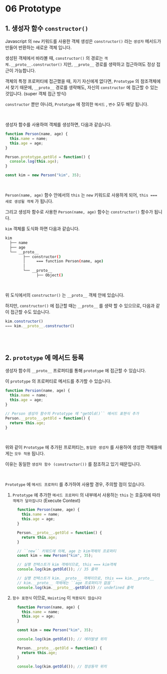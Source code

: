# 06 Prototype

## 1. 생성자 함수 ``constructor()``

Javascript 의 ``new`` 키워드를 사용한 객체 생성은 ``constructor()`` 라는 ``생성자`` 메서드가 만들어 반환하는 새로운 객체 입니다.

생성된 객체에서 바라볼 때, ``constructor()`` 의 경로는 ``객체.__proto__.constructor()`` 지만, ``__proto__`` 경로를 생략하고 접근하여도 정상 접근이 가능합니다.

객체의 특정 프로퍼티에 접근했을 때, 자기 자신에게 없다면, ``Prototype`` 의 참조객체에서 찾기 때문에, ``__proto__`` 경로를 생략해도, 자신의 ``constructor`` 에 접근할 수 있는 것입니다. (super 객체 접근 방식)

``constructor`` 뿐만 아니라, ``Prototype`` 에 정의한 ``메서드`` , ``변수`` 모두 해당 됩니다.

<br/>

생성자 함수를 사용하여 객체를 생성하면, 다음과 같습니다.

```javascript
function Person(name, age) {
  this.name = name;
  this.age = age;
}

Person.prototype.getOld = function() {
  console.log(this.age);
}

const kim = new Person("kim", 35);
```

<br/>

``Person(name, age)`` 함수 안에서의 ``this`` 는 ``new`` 키워드로 사용하게 되어, ``this === 새로 생성될 객체`` 가 됩니다.

그리고 생성자 함수로 사용한 ``Person(name, age)`` 함수는 ``constructor()`` 함수가 됩니다.

``kim`` 객체를 도식화 하면 다음과 같습니다.

```bash
kim
  ├── name
  ├── age
  └── __proto__
        ├── constructor()
        │     === function Person(name, age)
        │
        └── __proto__
              ├── Object()
```

<br/>

위 도식에서의 ``constructor()`` 는 ``__proto__`` 객체 안에 있습니다.

하지만, ``constructor()`` 에 접근할 때는 ``__proto__`` 를 생략 할 수 있으므로, 다음과 같이 접근할 수도 있습니다.

```javascript
kim.constructor()
=== kim.__proto__.constructor()
```


<br/><br/>


## 2. ``prototype`` 에 메서드 등록

생성자 함수의 ``__proto__`` 프로퍼티를 통해 ``prototype`` 에 접근할 수 있습니다.

이 ``prototype`` 의 프로퍼티로 메서드를 추가할 수 있습니다.

```javascript
function Persion(name, age) {
  this.name = name;
  this.age = age;
}

// Person 생성자 함수의 Prototype 에 "getOld()`` 메서드 표현식 추가
Person.__proto__.getOld = function() {
  return this.age;
}
```

<br>

위와 같이 ``Prototype`` 에 추가된 프로퍼티는, ``동일한 생성자`` 를 사용하여 생성한 객체들에게는 ``모두 적용`` 됩니다.

이유는 동일한 ``생성자 함수 (constructor())`` 를 참조하고 있기 때문입니다.

<br/>

``Prototype`` 에 ``메서드 프로퍼티`` 를 추가하여 사용할 경우, 주의할 점이 있습니다.

1. ``Prototype`` 에 추가한 ``메서드 프로퍼티`` 의 내부에서 사용하는 ``this`` 는 호출자에 따라 ``객체가 달라집니다`` (Execute Context)

    ```javascript
      function Person(name, age) {
        this.name = name;
        this.age = age;
      }

      Person.__proto__.getOld = function() {
        return this.age;
      }

      // ``new`` 키워드에 의해, age 는 kim객체의 프로퍼티
      const kim = new Person("kim", 35);

      // 실행 컨텍스트가 kim 객체이므로, this === kim객체
      console.log(kim.getOld()); // 35 출력

      // 실행 컨텍스트가 kim.__proto__ 객체이므로, this === kim.__proto__
      // kim.__proto__ 객체에는 ``age 프로퍼티가 없음``
      console.log(kim.__proto__.getOld()) // undefined 출력
    ```

2. ``함수 표현식`` 이므로, ``Hoisting`` 이 ``적용되지 않습니다``

    ```javascript
      function Person(name, age) {
        this.name = name;
        this.age = age;
      }

      const kim = new Person("kim", 35);

      console.log(kim.getOld()); // 에러발생 위치

      Person.__proto__.getOld = function() {
        return this.age;
      }

      console.log(kim.getOld()); // 정상동작 위치
    ```